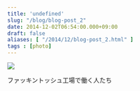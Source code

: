 ```yaml
---
title: 'undefined'
slug: "/blog/blog-post_2"
date: 2014-12-02T06:54:00.000+09:00
draft: false
aliases: [ "/2014/12/blog-post_2.html" ]
tags : [photo]
---
```


  
![](http://68.media.tumblr.com/901bb4df45892fcba50ba6c3f8200206/tumblr_nfxxrjrsDI1rwrdpxo1_500.jpg)  

  
  

ファッキントッシュ工場で働く人たち